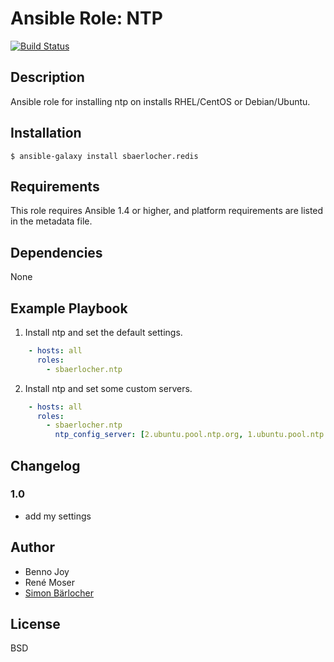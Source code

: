 # Ansible Role: NTP
[![Build Status](https://travis-ci.org/sbaerlocher/ansible.ntp.svg?branch=master)](https://travis-ci.org/sbaerlocher/ansible.ntp)

## Description

Ansible role for installing ntp on installs RHEL/CentOS or Debian/Ubuntu.

## Installation

```
$ ansible-galaxy install sbaerlocher.redis
```

## Requirements

This role requires Ansible 1.4 or higher, and platform requirements are listed
in the metadata file.

## Dependencies

None

## Example Playbook

1) Install ntp and set the default settings.

```yml
    - hosts: all
      roles:
        - sbaerlocher.ntp
```

2) Install ntp and set some custom servers.

```yml
    - hosts: all
      roles:
        - sbaerlocher.ntp
	      ntp_config_server: [2.ubuntu.pool.ntp.org, 1.ubuntu.pool.ntp.org]
```

## Changelog

### 1.0

* add my settings

## Author

* Benno Joy
* René Moser
* [Simon Bärlocher](https://sbaerlocher.ch)

## License

BSD